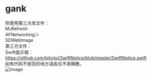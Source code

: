 # gank
所使用第三方库文件：  
MJRefresh  
AFNetworking＞  
SDWebImage  
第三方文件：  
Swift提示框：https://github.com/johnlui/SwiftNotice/blob/master/SwiftNotice.swift   
如有代码不规范的地方请各位不吝赐教。  
 ![image](http://github.com/Geetion/For-Code/raw/master/review/500x500bb.jpg)
